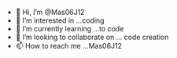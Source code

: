 - 👋 Hi, I’m @Mas06J12
- 👀 I’m interested in ...coding 
- 🌱 I’m currently learning ...to code
- 💞️ I’m looking to collaborate on ... code creation 
- 📫 How to reach me ...Mas06J12

<!---
Mas06J12/Mas06J12 is a ✨ special ✨ repository because its `README.md` (this file) appears on your GitHub profile.
You can click the Preview link to take a look at your changes.
--->
